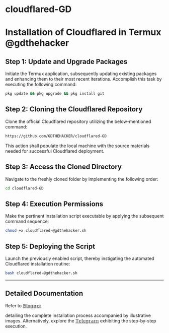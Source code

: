 # cloudflared-GD

Installation of Cloudflared in Termux  @gdthehacker
==========================================================

Step 1: Update and Upgrade Packages
------------------------------------

Initiate the Termux application, subsequently updating existing packages and enhancing them to their most recent iterations. Accomplish this task by executing the following command:
```bash
pkg update && pkg upgrade && pkg install git
```

Step 2: Cloning the Cloudflared Repository
-----------------------------------------

Clone the official Cloudflared repository utilizing the below-mentioned command:
```bash
https://github.com/GDTHEHACKER/cloudflared-GD
```
This action shall populate the local machine with the source materials needed for successful Cloudflared deployment.

Step 3: Access the Cloned Directory
----------------------------------

Navigate to the freshly cloned folder by implementing the following order:
```bash
cd cloudflared-GD
```

Step 4: Execution Permissions
-----------------------------

Make the pertinent installation script executable by applying the subsequent command sequence:
```bash
chmod +x cloudflared-@gdthehacker.sh
```

Step 5: Deploying the Script
----------------------------

Launch the previously enabled script, thereby instigating the automated Cloudflared installation routine:
```bash
bash cloudflared-@gdthehacker.sh
```
----------------------------------------
Detailed Documentation 
----------------------------------------

Refer to [𝔹𝕝𝕠𝕘𝕘𝕖𝕣](https://asura-the-hacker.blogspot.com/2025/01/cloudflared-installation.html) 


detailing the complete installation process accompanied by illustrative images. Alternatively, explore the [𝕋𝕖𝕝𝕖𝕘𝕣𝕒𝕞](https://t.me/GD_HACKER) exhibiting the step-by-step execution.
